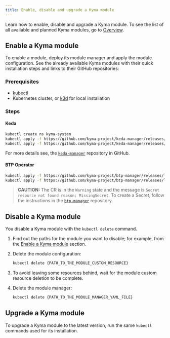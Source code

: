 ```yaml
---
title: Enable, disable and upgrade a Kyma module
---
```


Learn how to enable, disable and upgrade a Kyma module. To see the list of all available and planned Kyma modules, go to [Overview](../../01-overview/README.md).

## Enable a Kyma module

To enable a module, deploy its module manager and apply the module configuration. See the already available Kyma modules with their quick installation steps and links to their GitHub repositories:

### Prerequisites

- [kubectl](https://kubernetes.io/docs/tasks/tools/install-kubectl/)
- Kubernetes cluster, or [k3d](https://k3d.io) for local installation

### Steps

#### Keda

```bash
kubectl create ns kyma-system
kubectl apply -f https://github.com/kyma-project/keda-manager/releases/latest/download/keda-manager.yaml
kubectl apply -f https://github.com/kyma-project/keda-manager/releases/latest/download/keda-default-cr.yaml -n kyma-system
```

For more details see, the [`keda-manager`](https://github.com/kyma-project/keda-manager) repository in GitHub.

#### BTP Operator

```bash
kubectl apply -f https://github.com/kyma-project/btp-manager/releases/latest/download/btp-manager.yaml
kubectl apply -f https://github.com/kyma-project/btp-manager/releases/latest/download/btp-operator-default-cr.yaml
```

> **CAUTION:** The CR is in the `Warning` state and the message is `Secret resource not found reason: MissingSecret`. To create a Secret, follow the instructions in the [`btp-manager`](https://github.com/kyma-project/btp-manager) repository.

## Disable a Kyma module

You disable a Kyma module with the `kubectl delete` command.

1. Find out the paths for the module you want to disable; for example, from the [Enable a Kyma module](#enable-a-kyma-module) section.

2. Delete the module configuration:

   ```bash
   kubectl delete {PATH_TO_THE_MODULE_CUSTOM_RESOURCE}
   ```

3. To avoid leaving some resources behind, wait for the module custom resource deletion to be complete.

4. Delete the module manager:

   ```bash
   kubectl delete {PATH_TO_THE_MODULE_MANAGER_YAML_FILE}
   ```

## Upgrade a Kyma module

To upgrade a Kyma module to the latest version, run the same `kubectl` commands used for its installation.
